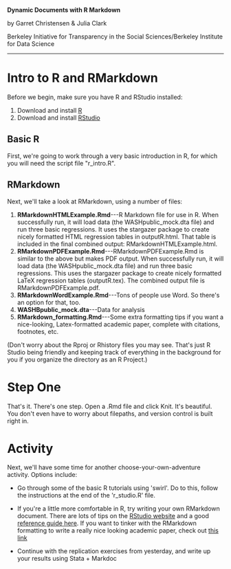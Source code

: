 **Dynamic Documents with R Markdown**

by Garret Christensen & Julia Clark

Berkeley Initiative for Transparency in the Social Sciences/Berkeley Institute for Data Science

----------
# Intro to R and RMarkdown

Before we begin, make sure you have R and RStudio installed:

1. Download and install [R](https://cran.rstudio.com/)
2. Download and install [RStudio](https://www.rstudio.com/products/rstudio/download/)

## Basic R
First, we're going to work through a very basic introduction in R, for which you will need the script file "r_intro.R". 

## RMarkdown
Next, we'll take a look at RMarkdown, using a number of files:

1. **RMarkdownHTMLExample.Rmd**---R Markdown file for use in R. When successfully run, it will load data (the WASHpublic_mock.dta file) and run three basic regressions. It uses the stargazer package to create nicely formatted HTML regression tables in outputR.html. That table is included in the final combined output: RMarkdownHTMLExample.html.
2. **RMarkdownPDFExample.Rmd**---RMarkdownPDFExample.Rmd is similar to the above but makes PDF output. When successfully run, it will load data (the WASHpublic_mock.dta file) and run three basic regressions. This uses the stargazer package to create nicely formatted LaTeX regression tables (outputR.tex). The combined output file is RMarkdownPDFExample.pdf.
3. **RMarkdownWordExample.Rmd**---Tons of people use Word. So there's an option for that, too.
4. **WASHBpublic_mock.dta**---Data for analysis
5. **RMarkdown_formatting.Rmd**---Some extra formatting tips if you want a nice-looking, Latex-formatted academic paper, complete with citations, footnotes, etc.

(Don't worry about the Rproj or Rhistory files you may see. That's just R Studio being friendly and keeping track of everything in the background for you if you organize the directory as an R Project.)

# Step One

That's it. There's one step. Open a .Rmd file and click Knit. It's beautiful. You don't even have to worry about filepaths, and version control is built right in.

# Activity
Next, we'll have some time for another choose-your-own-adventure activity. Options include:

- Go through some of the basic R tutorials using 'swirl'. Do to this, follow the instructions at the end of the  'r_studio.R' file.

- If you're a little more comfortable in R, try writing your own RMarkdown document. There are lots of tips on the [RStudio website](http://rmarkdown.rstudio.com/lesson-1.html) and a good [reference guide here](https://www.rstudio.com/wp-content/uploads/2015/03/rmarkdown-reference.pdf). If you want to tinker with the RMarkdown formatting to write a really nice looking academic paper, check out [this link](http://svmiller.com/blog/2016/02/svm-r-markdown-manuscript/)

- Continue with the replication exercises from yesterday, and write up your results using Stata +  Markdoc
